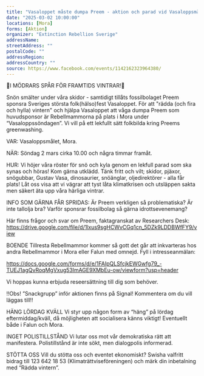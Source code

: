 ```yaml
---
title: "Vasaloppet måste dumpa Preem - aktion och parad vid Vasaloppsmålet"
date: "2025-03-02 10:00:00"
locations: [Mora]
forms: [Aktion]
organizer: "Extinction Rebellion Sverige"
addressName: 
streetAddress: ""
postalCode: ""
addressRegion:
addressCountry: ""
source: https://www.facebook.com/events/1142162323964380/
---
```

💚I MÖDRARS SPÅR FÖR FRAMTIDS VINTRAR!💚

Snön smälter under våra skidor - samtidigt tillåts fossilbolaget Preem sponsra Sveriges största folk(hälso)fest Vasaloppet. För att "rädda (och fira och hylla) vintern" och hjälpa Vasaloppet att våga dumpa Preem som huvudsponsor är Rebellmammorna på plats i Mora under “Vasaloppssöndagen”. Vi vill på ett lekfullt sätt folkbilda kring Preems greenwashing.

VAR: Vasaloppsmålet, Mora.

NÄR: Söndag 2 mars cirka 10.00 och några timmar framåt.

HUR: Vi höjer våra röster för snö och kyla genom en lekfull parad som ska synas och höras! Kom gärna utklädd. Tänk fritt och vilt; skidor, pjäxor, snögubbar, Gustav Vasa, dinosaurier, snöänglar, oljedirektörer - alla får plats! Låt oss visa att vi vägrar att tyst låta klimatkrisen och utsläppen sakta men säkert äta upp våra härliga vintrar. 

INFO SOM GÄRNA FÅR SPRIDAS:
Är Preem verkligen så problematiska? Är inte tallolja bra? Varför sponsrar fossilbolag så gärna idrottsevenemang?

Här finns frågor och svar om Preem, faktagranskat av Researchers Desk: https://drive.google.com/file/d/1lxus9sgHCWvCGq1cn_5DZk9LDDBWfFY9/view 

BOENDE
Tillresta Rebellmammor kommer så gott det går att inkvarteras hos andra Rebellmammor i Mora eller Falun med omnejd. Fyll i intresseanmälan: 

https://docs.google.com/forms/d/e/1FAIpQLSfcjkEWGwfg79_-TUEJ1agQvRoqMgVxug53lmAGE9XMbEu-ow/viewform?usp=header

Vi hoppas kunna erbjuda reseersättning till dig som behöver.

‼️Obs! ”Snackgrupp” inför aktionen finns på Signal! Kommentera om du vill läggas till‼️

HÄNG LÖRDAG KVÄLL
Vi styr upp någon form av “häng” på lördag eftermiddag/kväll, då möjligheten att socialisera känns viktigt! Eventuellt både i Falun och Mora.

INGET POLISTILLSTÅND
Vi lutar oss mot vår demokratiska rätt att manifestera. Polistillstånd är inte sökt, men dialogpolis informerad.

STÖTTA OSS
Vill du stötta oss och eventet ekonomiskt? Swisha valfritt bidrag till 123 642 18 53 (Klimaträttviseföreningen) och märk din inbetalning med “Rädda vintern”.
